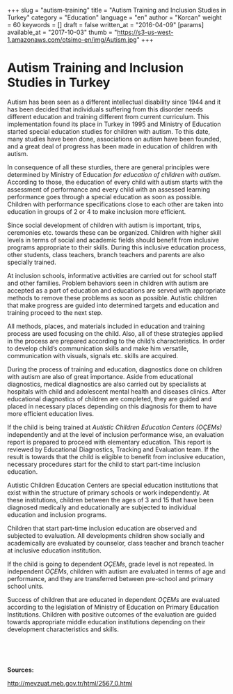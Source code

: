 +++
slug = "autism-training"
title = "Autism Training and Inclusion Studies in Turkey"
category = "Education"
language = "en"
author = "Korcan"
weight = 60
keywords = []
draft = false
written_at = "2016-04-09"
[params]
available_at = "2017-10-03"
thumb = "https://s3-us-west-1.amazonaws.com/otsimo-en/img/Autism.jpg"
+++

# Autism Training and Inclusion Studies in Turkey

Autism has been seen as a different intellectual disability since 1944 and it has been decided that individuals suffering from this disorder needs different education and training different from current curriculum. This implementation found its place in Turkey in 1995 and Ministry of Education started special education studies for children with autism. To this date, many studies have been done, associations on autism have been founded, and a great deal of progress has been made in education of children with autism.


In consequence of all these sturdies, there are general principles were determined by Ministry of Education _for education of children with autism._ According to those, the education of every child with autism starts with the assessment of performance and every child with an assessed learning performance goes through a special education as soon as possible. Children with performance specifications close to each other are taken into education in groups of 2 or 4 to make inclusion more efficient.

Since social development of children with autism is important, trips, ceremonies etc. towards these can be organized. Children with higher skill levels in terms of social and academic fields should benefit from inclusive programs appropriate to their skills. During this inclusive education process, other students, class teachers, branch teachers and parents are also specially trained.

At inclusion schools, informative activities are carried out for school staff and other families. Problem behaviors seen in children with autism are accepted as a part of education and educations are served with appropriate methods to remove these problems as soon as possible. Autistic children that make progress are guided into determined targets and education and training proceed to the next step.

All methods, places, and materials included in education and training process are used focusing on the child. Also, all of these strategies applied in the process are prepared according to the child’s characteristics. In order to develop child’s communication skills and make him versatile, communication with visuals, signals etc. skills are acquired.

During the process of training and education, diagnostics done on children with autism are also of great importance. Aside from educational diagnostics, medical diagnostics are also carried out by specialists at hospitals with child and adolescent mental health and diseases clinics. After educational diagnostics of children are completed, they are guided and placed in necessary places depending on this diagnosis for them to have more efficient education lives.


If the child is being trained at _Autistic Children Education Centers (OÇEMs)_ independently and at the level of inclusion performance wise, an evaluation report is prepared to proceed with elementary education. This report is reviewed by Educational Diagnostics, Tracking and Evaluation team. If the result is towards that the child is eligible to benefit from inclusive education, necessary procedures start for the child to start part-time inclusion education.

Autistic Children Education Centers are special education institutions that exist within the structure of primary schools or work independently. At these institutions, children between the ages of 3 and 15 that have been diagnosed medically and educationally are subjected to individual education and inclusion programs.

Children that start part-time inclusion education are observed and subjected to evaluation. All developments children show socially and academically are evaluated by counselor, class teacher and branch teacher at inclusive education institution.

If the child is going to dependent _OÇEMs_, grade level is not repeated. In independent _OÇEMs_, children with autism are evaluated in terms of age and performance, and they are transferred between pre-school and primary school units.

Success of children that are educated in dependent _OÇEMs_ are evaluated according to the legislation of Ministry of Education on Primary Education Institutions. Children with positive outcomes of the evaluation are guided towards appropriate middle education institutions depending on their development characteristics and skills.

 

 

**Sources:**

http://mevzuat.meb.gov.tr/html/2567_0.html
